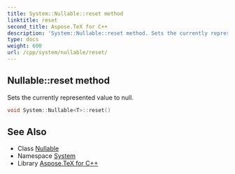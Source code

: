```yaml
---
title: System::Nullable::reset method
linktitle: reset
second_title: Aspose.TeX for C++
description: 'System::Nullable::reset method. Sets the currently represented value to null in C++.'
type: docs
weight: 600
url: /cpp/system/nullable/reset/
---
```

## Nullable::reset method


Sets the currently represented value to null.

```cpp
void System::Nullable<T>::reset()
```

## See Also

* Class [Nullable](../)
* Namespace [System](../../)
* Library [Aspose.TeX for C++](../../../)
